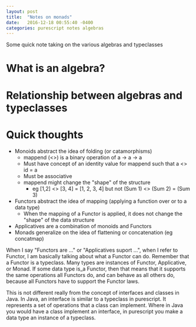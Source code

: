 ```yaml
---
layout: post
title:  "Notes on monads"
date:   2016-12-18 00:55:40 -0400
categories: purescript notes algebras
---
```

Some quick note taking on the various algebras and typeclasses

# What is an algebra?

# Relationship between algebras and typeclasses

# Quick thoughts

- Monoids abstract the idea of folding (or catamorphisms)
  - mappend (<>) is a binary operation of a -> a -> a
  - Must have concept of an identity value for mappend such that a <> id = a
  - Must be associative
  - mappend might change the "shape" of the structure
    - eg [1,2] <> [3, 4] = [1, 2, 3, 4] but not (Sum 1) <> (Sum 2) = (Sum 3)
- Functors abstract the idea of mapping (applying a function over or to a data type)
  - When the mapping of a Functor is applied, it does not change the "shape" of the data structure
- Applicatives are a combination of monoids and Functors
- Monads generalize on the idea of flattening or concatenation (eg concatmap)

When I say "Functors are ..." or "Applicatives suport ...", when I refer to Functor, I am basically talking about what
a Functor can do.  Remember that a Functor is a typeclass.  Many types are instances of Functor, Applicative, or Monad.
If some data type is_a Functor, then that means that it supports the same operations all Functors do, and can behave
as all others do, because all Functors have to support the Functor laws.

This is not different really from the concept of interfaces and classes in Java.  In Java, an interface is similar to a
typeclass in purescript.  It represents a set of operations that a class can implement.  Where in Java you would have
a class implement an interface, in purescript you make a data type an instance of a typeclass.
